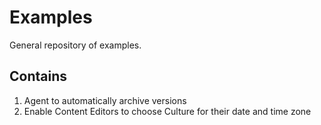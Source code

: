 ﻿# Examples
General repository of examples.

## Contains
1. Agent to automatically archive versions
1. Enable Content Editors to choose Culture for their date and time zone